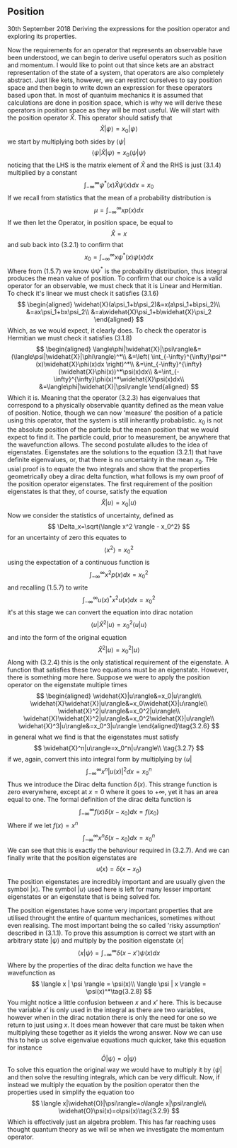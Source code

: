 ## Position
30th September 2018
Deriving the expressions for the position operator and exploring its properties.

Now the requirements for an operator that represents an observable have been understood, we can begin to derive useful operators such as position and momentum. I would like to point out that since kets are an abstract representation of the state of a system, that operators are also completely abstract. Just like kets, however, we can restirct ourselves to say position space and then begin to write down an expression for these operators based upon that. In most of quantuim mechanics it is assumed that calculations are done in position space, which is why we will derive these operators in position space as they will be most useful.
We will start with the position operator $\widehat{X}$. This operator should satisfy that
$$
\widehat{X}|\psi\rangle=x_0|\psi\rangle \tag{3.2.1}
$$
we start by multiplying both sides by $\langle\psi|$
$$
\langle\psi|\widehat{X}|\psi\rangle=x_0\langle\psi|\psi\rangle
$$
noticing that the LHS is the matrix element of $\widehat{X}$ and the RHS is just $(3.1.4)$ multiplied by a constant
$$
\int_{-\infty}^{\infty}\psi^*(x)\widehat{X}\psi(x)dx=x_0 \tag{3.2.2}
$$
If we recall from statistics that the mean of a probability distribution is 
$$
\mu = \int_{-\infty}^{\infty} xp(x)dx
$$
If we then let the Operator, in position space, be equal to
$$
\widehat{X}=x \tag{3.2.3}
$$
and sub back into $(3.2.1)$ to confirm that
$$
x_0=\int_{-\infty}^{\infty}x\psi^*(x)\psi(x)dx
$$
Where from $(1.5.7)$ we know $\psi\psi^*$ is the probability distribution, thus integral produces the mean value of position. To confirm that our choice is a valid operator for an observable, we must check that it is Linear and Hermitian. To check it's linear we must check it satisfies $(3.1.6)$
$$
\begin{aligned}
\widehat{X}(a\psi_1+b\psi_2)&=x(a\psi_1+b\psi_2)\\
&=ax\psi_1+bx\psi_2\\
&=a\widehat{X}\psi_1+b\widehat{X}\psi_2
\end{aligned}
$$
Which, as we would expect, it clearly does. To check the operator is Hermitian we must check it satisfies $(3.1.8)$
$$
\begin{aligned}
\langle\phi|\widehat{X}|\psi\rangle&=(\langle\psi|\widehat{X}|\phi\rangle)^*\\
&=\left( \int_{-\infty}^{\infty}\psi^*(x)\widehat{X}\phi(x)dx \right)^*\\
&=\int_{-\infty}^{\infty}(\widehat{X}\phi(x))^*\psi(x)dx\\
&=\int_{-\infty}^{\infty}\phi(x)^*\widehat{X}\psi(x)dx\\
&=\langle\phi|\widehat{X}|\psi\rangle
\end{aligned}
$$
Which it is. Meaning that the operator $(3.2.3)$ has eigenvalues that correspond to a physically observable quantity defined as the mean value of position. Notice, though we can now 'measure' the position of a paticle using this operator, that the system is still inherantly probablistic. $x_0$ is not the absolute position of the particle but the mean position that we would expect to find it. The particle could, prior to measurement, be anywhere that the wavefunction allows. The second postulate alludes to the idea of eigenstates. Eigenstates are the solutions to the equation $(3.2.1)$ that have definite eigenvalues, or, that there is no uncertainty in the mean $x_0$. THe usial proof is to equate the two integrals and show that the properties geometrically obey a dirac delta function, what follows is my own proof of the position operator eigenstates. The first requirement of the position eigenstates is that they, of course, satisfy the equation
$$
\widehat{X}|u\rangle=x_0|u\rangle\tag{3.2.4}
$$
Now we consider the statistics of uncertainty, defined as
$$
\Delta_x=\sqrt{\langle x^2 \rangle - x_0^2}
$$
for an uncertainty of zero this equates to
$$
\langle x^2 \rangle = x_0^2
$$
using the expectation of a continuous function is
$$
\int_{-\infty}^{\infty} x^2p(x) dx = x_0^2
$$
    and recalling $(1.5.7)$ to write
$$
\int_{-\infty}^{\infty} u(x)^*x^2u(x) dx = x_0^2
$$
it's at this stage we can convert the equation into dirac notation
$$
\langle u|\widehat{X}^2|u\rangle=x_0^2\langle u| u\rangle
$$
and into the form of the original equation 
$$
\widehat{X}^2|u\rangle=x_0^2| u\rangle \tag{3.2.5}
$$
Along with $(3.2.4)$ this is the only statistical requirement of the eigenstate. A function that satisfies these two equations must be an eigenstate. However, there is something more here. Suppose we were to apply the position operator on the eigenstate multiple times 
$$
\begin{aligned}
\widehat{X}|u\rangle&=x_0|u\rangle\\
\widehat{X}\widehat{X}|u\rangle&=x_0\widehat{X}|u\rangle\\
\widehat{X}^2|u\rangle&=x_0^2|u\rangle\\
\widehat{X}\widehat{X}^2|u\rangle&=x_0^2\widehat{X}|u\rangle\\
\widehat{X}^3|u\rangle&=x_0^3|u\rangle
\end{aligned}\tag{3.2.6}
$$
in general what we find is that the eigenstates must satisfy
$$
\widehat{X}^n|u\rangle=x_0^n|u\rangle\\ \tag{3.2.7}
$$
if we, again, convert this into integral form by multiplying by $\langle u |$
$$
\int_{-\infty}^{\infty} x^n|u(x)|^2 dx = x_0^n
$$
Thus we introduce the Dirac delta function $\delta(x)$. This strange function is zero everywhere, except at $x=0$ where it goes to $+\infty$, yet it has an area equal to one. The formal definition of the dirac delta function is 
$$
\int_{-\infty}^{\infty} f(x)\delta(x-x_0) dx = f(x_0)
$$
Where if we let $f(x)= x^n$ 
$$
\int_{-\infty}^{\infty} x^n\delta(x-x_0) dx = x_0^n
$$
We can see that this is exactly the behaviour required in $(3.2.7)$. And we can finally write that the position eigenstates are 
$$
u(x)=\delta(x-x_0)
$$
The position eigenstates are incredibly important and are usually given the symbol $|x\rangle$. The symbol $|u\rangle$ used here is left for many lesser important eigenstates or an eigenstate that is being solved for.


The position eigenstates have some very important properties that are utilised throught the entire of quantum mechanices, sometimes without even realising. The most important being the so called 'risky assumption' described in $(3.1.1)$. To prove this assumption is correct we start with an arbitrary state $|\psi\rangle$ and multiply by the position eigenstate $\langle x |$
$$
\langle x | \psi \rangle = \int_{-\infty}^{\infty} \delta(x-x')\psi(x)dx
$$
Where by the properties of the dirac delta function we have the wavefunction as
$$
\langle x | \psi \rangle = \psi(x)\\
\langle \psi | x \rangle = \psi(x)^*\tag{3.2.8}
$$
You might notice a little confusion between $x$ and $x'$ here. This is because the variable $x'$ is only used in the integral as there are two variables, however when in the dirac notation there is only the need for one so we return to just using $x$. It does mean however that care must be taken when multiplying these together as it yields the wrong answer. Now we can use this to help us solve eigenvalue equations much quicker, take this equation for instance
$$
\widehat{O}|\psi\rangle=o|\psi\rangle
$$
To solve this equation the original way we would have to multiply it by $\langle\psi|$ and then solve the resulting integrals, which can be very difficult. Now, if instead we multiply the equation by the position operator then the properties used in simplify the equation too
$$
\langle x|\widehat{O}|\psi\rangle=o\langle x|\psi\rangle\\
\widehat{O}\psi(x)=o\psi(x)\tag{3.2.9}
$$
Which is effectively just an algebra problem. This has far reaching uses thought quantum theory as we will se when we investigate the momentum operator.
